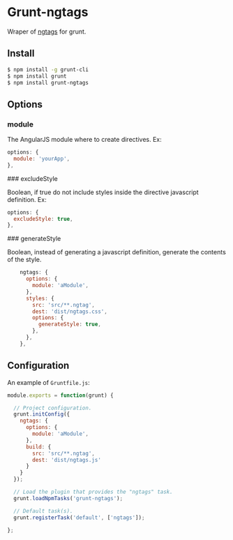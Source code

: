 Grunt-ngtags
==================

Wraper of [ngtags](https://github.com/ngtags/ngtags) for grunt.


Install
-------

```bash
$ npm install -g grunt-cli
$ npm install grunt
$ npm install grunt-ngtags
```


Options
-------

### module

The AngularJS module where to create directives. Ex:

```javascript
options: {
  module: 'yourApp',
},
```

### excludeStyle

Boolean, if true do not include styles inside the directive javascript definition. Ex:

```javascript
options: {
  excludeStyle: true,
},
```

### generateStyle

Boolean, instead of generating a javascript definition, generate the contents of the style.

```javascript
    ngtags: {
      options: {
        module: 'aModule',
      },
      styles: {
        src: 'src/**.ngtag',
        dest: 'dist/ngtags.css',
        options: {
          generateStyle: true,
        },
      },
    },
```




Configuration
-------------

An example of `Gruntfile.js`:

```javascript
module.exports = function(grunt) {

  // Project configuration.
  grunt.initConfig({
    ngtags: {
      options: {
        module: 'aModule',
      },
      build: {
        src: 'src/**.ngtag',
        dest: 'dist/ngtags.js'
      }
    }
  });

  // Load the plugin that provides the "ngtags" task.
  grunt.loadNpmTasks('grunt-ngtags');

  // Default task(s).
  grunt.registerTask('default', ['ngtags']);

};
```

